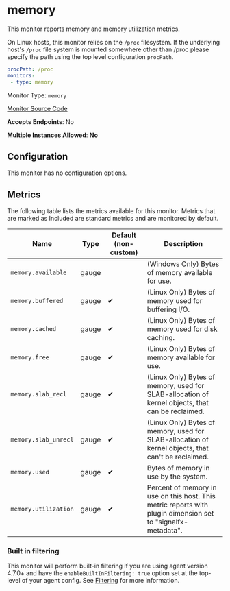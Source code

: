 <!--- GENERATED BY gomplate from scripts/docs/monitor-page.md.tmpl --->

# memory

This monitor reports memory and memory utilization metrics.

On Linux hosts, this monitor relies on the `/proc` filesystem.
If the underlying host's `/proc` file system is mounted somewhere other than
/proc please specify the path using the top level configuration `procPath`.

```yaml
procPath: /proc
monitors:
 - type: memory
```


Monitor Type: `memory`

[Monitor Source Code](https://github.com/signalfx/signalfx-agent/tree/master/internal/monitors/memory)

**Accepts Endpoints**: No

**Multiple Instances Allowed**: **No**

## Configuration

This monitor has no configuration options.


## Metrics

The following table lists the metrics available for this monitor. Metrics that are marked as Included are standard metrics and are monitored by default.

| Name | Type | Default (non-custom) | Description |
| ---  | ---  | ---    | ---         |
| `memory.available` | gauge |  | (Windows Only) Bytes of memory available for use. |
| `memory.buffered` | gauge | ✔ | (Linux Only) Bytes of memory used for buffering I/O. |
| `memory.cached` | gauge | ✔ | (Linux Only) Bytes of memory used for disk caching. |
| `memory.free` | gauge | ✔ | (Linux Only) Bytes of memory available for use. |
| `memory.slab_recl` | gauge | ✔ | (Linux Only) Bytes of memory, used for SLAB-allocation of kernel objects, that can be reclaimed. |
| `memory.slab_unrecl` | gauge | ✔ | (Linux Only) Bytes of memory, used for SLAB-allocation of kernel objects, that can't be reclaimed. |
| `memory.used` | gauge | ✔ | Bytes of memory in use by the system. |
| `memory.utilization` | gauge | ✔ | Percent of memory in use on this host. This metric reports with plugin dimension set to "signalfx-metadata". |



### Built in filtering
This monitor will perform built-in filtering if you are using agent version
4.7.0+ and have the `enableBuiltInFiltering: true` option set at the top-level
of your agent config.  See
[Filtering](https://docs.signalfx.com/en/latest/integrations/agent/filtering.html)
for more information.


